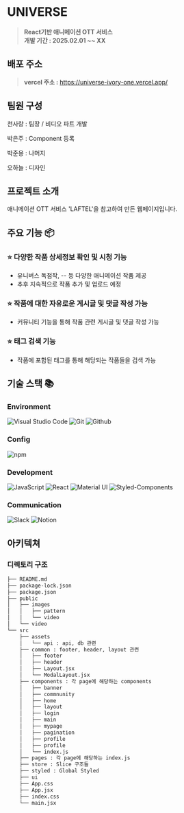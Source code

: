 # UNIVERSE

> **React기반 애니메이션 OTT 서비스** </br> **개발 기간 : 2025.02.01 ~~ XX**

## 배포 주소

> **vercel 주소 :** https://universe-ivory-one.vercel.app/

## 팀원 구성 

천사랑 : 팀장 / 비디오 파트 개발
 
박은주 : Component 등록 

박준용 : 나머지

오하늘 : 디자인



## 프로젝트 소개

애니메이션 OTT 서비스 'LAFTEL'을 참고하여 만든 웹페이지입니다.


## 주요 기능 📦

### ⭐️ 다양한 작품 상세정보 확인 및 시청 기능 
- 유니버스 독점작, -- 등 다양한 애니메이션 작품 제공
- 추후 지속적으로 작품 추가 및 업로드 예정

### ⭐️ 작품에 대한 자유로운 게시글 및 댓글 작성 가능
- 커뮤니티 기능을 통해 작품 관련 게시글 및 댓글 작성 가능

### ⭐️ 태그 검색 기능
- 작품에 포함된 태그를 통해 해당되는 작품들을 검색 가능


## 기술 스택 📚

### Environment

![Visual Studio Code](https://img.shields.io/badge/Visual%20Studio%20Code-007ACC?style=for-the-badge&logo=Visual%20Studio%20Code&logoColor=white)
![Git](https://img.shields.io/badge/Git-F05032?style=for-the-badge&logo=Git&logoColor=white)
![Github](https://img.shields.io/badge/GitHub-181717?style=for-the-badge&logo=GitHub&logoColor=white)           

### Config
![npm](https://img.shields.io/badge/npm-CB3837?style=for-the-badge&logo=npm&logoColor=white)        

### Development
![JavaScript](https://img.shields.io/badge/JavaScript-F7DF1E?style=for-the-badge&logo=Javascript&logoColor=white)
![React](https://img.shields.io/badge/React-20232A?style=for-the-badge&logo=react&logoColor=61DAFB)
![Material UI](https://img.shields.io/badge/Material%20UI-007FFF?style=for-the-badge&logo=MUI&logoColor=white)
![Styled-Components](https://img.shields.io/badge/styledcomponents-DB7093?style=for-the-badge&logo=styledcomponents&logoColor=white)

### Communication
![Slack](https://img.shields.io/badge/Slack-4A154B?style=for-the-badge&logo=Slack&logoColor=white)
![Notion](https://img.shields.io/badge/Notion-000000?style=for-the-badge&logo=Notion&logoColor=white)


## 아키텍쳐

### 디렉토리 구조
```bash
├── README.md
├── package-lock.json
├── package.json
├── public
│   ├── images
│   │   ├── pattern
│   │   └── video
│   └── video
└── src
    ├── assets
    │   └── api : api, db 관련 
    ├── common : footer, header, layout 관련
    │   ├── footer
    │   ├── header
    │   ├── Layout.jsx
    │   └── ModalLayout.jsx
    ├── components : 각 page에 해당하는 components
    │   ├── banner
    │   ├── commnunity
    │   ├── home
    │   ├── layout
    │   ├── login
    │   ├── main
    │   ├── mypage
    │   ├── pagination
    │   ├── profile
    │   ├── profile
    │   └── index.js
    ├── pages : 각 page에 해당하는 index.js
    ├── store : Slice 구조들
    ├── styled : Global Styled
    ├── ui
    ├── App.css
    ├── App.jsx
    ├── index.css
    └── main.jsx

```

